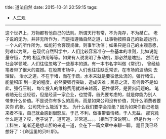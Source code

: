 title: 道法自然
date: 2015-10-31 20:59:15
tags:
- 人生观
---

这个世界上，万物都有他自己的法则。所谓天行有常，不为尧存，不为桀亡。
老子说的无为，并非无所作为，而是指遵循自然之道，让事物按照自己的轨迹运行。
一个人的所作所为，如能符合客观规律，则事半功倍；如果只是自己的主观意愿，
则难以为继。
在现代自然科学中，人们比较容易准守一些基本的准则，比如说能量守恒，力的
相互作用等等。如果有人说发明了永动机，那必然是瞎扯。
然而在社会学领域，人们往往忽略了一些基本的道。有一本书名字叫做《常识》，
曾经给笔者带了很大的震撼。在股票市场中，人们也往往缺乏常识，在市场的波动失
去理智。
治水之道，不在于堵，而在于疏，水本来就是要往低处流的，强行堵住，能量积压
到一定的程度，必然要强行突破，造成灾难；民意之流，有何尝不是如此，强行压制，
每年投入的维稳费用就越来越高，恶性循环，是要出问题的。
笔者随无创业经验，但是经营一家企业，也觉得，首先要考虑的，就是你能为别人
带来什么价值。不是说你有多么的高尚，而是如果公司没有价值，凭什么消费者要买你
的帐，公司凭什么能活下去。
为什么我们要学会拒绝？因为如果你自己老是来者不拒，自己就会感到很憋屈，于己
不利，做事带着情绪，于人无益。
那究竟什么是道？哎，老子说了，道可道，非常道。。。。（相当于没说啊）。
但是作为一个工科生，笔者还是想斗胆的来道一道，会在下一篇文章中来聊一聊。
题目我已经想好了：《命运里的贝叶斯》。
